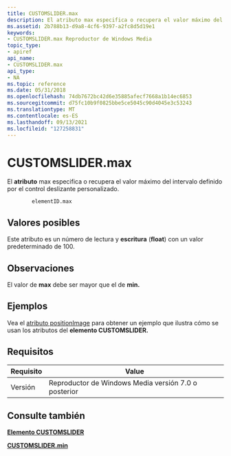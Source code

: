 ```yaml
---
title: CUSTOMSLIDER.max
description: El atributo max especifica o recupera el valor máximo del intervalo definido por el control deslizante personalizado.
ms.assetid: 2b788b13-d9a8-4cf6-9397-a2fc8d5d19e1
keywords:
- CUSTOMSLIDER.max Reproductor de Windows Media
topic_type:
- apiref
api_name:
- CUSTOMSLIDER.max
api_type:
- NA
ms.topic: reference
ms.date: 05/31/2018
ms.openlocfilehash: 74db7672bc42d6e35885afecf7668a1b14ec6853
ms.sourcegitcommit: d75fc10b9f0825bbe5ce5045c90d4045e3c53243
ms.translationtype: MT
ms.contentlocale: es-ES
ms.lasthandoff: 09/13/2021
ms.locfileid: "127258831"
---
```

# <a name="customslidermax"></a>CUSTOMSLIDER.max

El **atributo** max especifica o recupera el valor máximo del intervalo definido por el control deslizante personalizado.

``` syntax
        elementID.max
```

## <a name="possible-values"></a>Valores posibles

Este atributo es un número de lectura y **escritura** (**float**) con un valor predeterminado de 100.

## <a name="remarks"></a>Observaciones

El valor de **max** debe ser mayor que el de **min.**

## <a name="examples"></a>Ejemplos

Vea el [atributo positionImage](customslider-positionimage.md) para obtener un ejemplo que ilustra cómo se usan los atributos del **elemento CUSTOMSLIDER.**

## <a name="requirements"></a>Requisitos



| Requisito | Value |
|--------------------|------------------------------------------------------|
| Versión<br/> | Reproductor de Windows Media versión 7.0 o posterior<br/> |



## <a name="see-also"></a>Consulte también

<dl> <dt>

[**Elemento CUSTOMSLIDER**](customslider-element.md)
</dt> <dt>

[**CUSTOMSLIDER.min**](customslider-min.md)
</dt> </dl>

 

 





